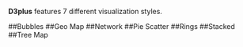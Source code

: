 **D3plus** features 7 different visualization styles.

##<a id="bubbles">Bubbles</a>
##<a id="geo_map">Geo Map</a>
##<a id="network">Network</a>
##<a id="pie_scatter">Pie Scatter</a>
##<a id="rings">Rings</a>
##<a id="stacked">Stacked</a>
##<a id="tree_map">Tree Map</a>